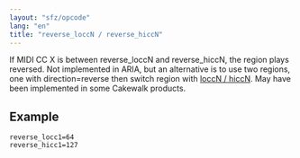 ```yaml
---
layout: "sfz/opcode"
lang: "en"
title: "reverse_loccN / reverse_hiccN"
---
```

If MIDI CC X is between reverse_loccN and reverse_hiccN, the region plays reversed.
Not implemented in ARIA, but an alternative is to use two regions, one with
direction=reverse then switch region with [loccN / hiccN](loccN).
May have been implemented in some Cakewalk products.

## Example

```
reverse_locc1=64
reverse_hicc1=127
```
